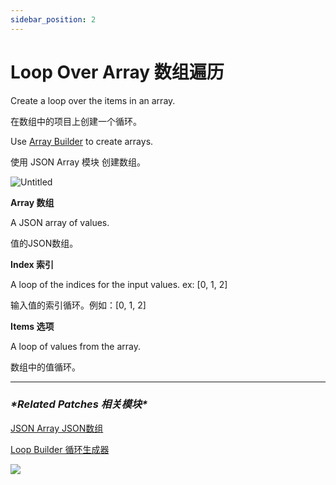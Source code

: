 ```yaml
---
sidebar_position: 2
---
```


# Loop Over Array 数组遍历

Create a loop over the items in an array.

在数组中的项目上创建一个循环。

Use [Array Builder](https://www.notion.so/JSON-Array-JSON-c04f26109f71497c95627e1ad6b7cbed) to create arrays.

使用 JSON Array 模块 创建数组。

![Untitled](https://s3.us-west-2.amazonaws.com/secure.notion-static.com/e16eb560-a916-4c04-8965-a6fc6103df2d/Untitled.png?X-Amz-Algorithm=AWS4-HMAC-SHA256&X-Amz-Content-Sha256=UNSIGNED-PAYLOAD&X-Amz-Credential=AKIAT73L2G45EIPT3X45%2F20220602%2Fus-west-2%2Fs3%2Faws4_request&X-Amz-Date=20220602T173255Z&X-Amz-Expires=86400&X-Amz-Signature=bbea16c710e9666c2da86c4f285c380d3b078ffc698deb124851159d8ed2ae39&X-Amz-SignedHeaders=host&response-content-disposition=filename%20%3D%22Untitled.png%22&x-id=GetObject)

**Array 数组**

A JSON array of values.

值的JSON数组。

**Index 索引**

A loop of the indices for the input values. ex: [0, 1, 2]

输入值的索引循环。例如：[0, 1, 2]

**Items 选项**

A loop of values from the array.

数组中的值循环。

------

### ***\*Related Patches 相关模块\****

[JSON Array JSON数组](https://www.notion.so/JSON-Array-JSON-c04f26109f71497c95627e1ad6b7cbed)

[Loop Builder 循环生成器](https://www.notion.so/Loop-Builder-64d346e189494fa9b48050aac8eb8eff)

![](https://s3.us-west-2.amazonaws.com/secure.notion-static.com/ad54c19b-5ba8-4912-8354-7461d589d25c/Untitled.png?X-Amz-Algorithm=AWS4-HMAC-SHA256&X-Amz-Content-Sha256=UNSIGNED-PAYLOAD&X-Amz-Credential=AKIAT73L2G45EIPT3X45%2F20220602%2Fus-west-2%2Fs3%2Faws4_request&X-Amz-Date=20220602T173301Z&X-Amz-Expires=86400&X-Amz-Signature=362e3837a03dbef1aa66dfe8c9dea280c29b58066acc78dd30a77ef4357bc10e&X-Amz-SignedHeaders=host&response-content-disposition=filename%20%3D%22Untitled.png%22&x-id=GetObject)
